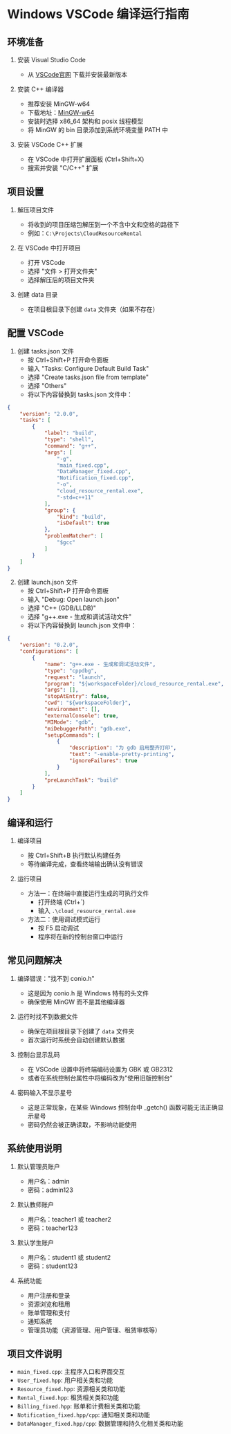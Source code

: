# Windows VSCode 编译运行指南

## 环境准备

1. 安装 Visual Studio Code
   - 从 [VSCode官网](https://code.visualstudio.com/) 下载并安装最新版本

2. 安装 C++ 编译器
   - 推荐安装 MinGW-w64
   - 下载地址：[MinGW-w64](https://sourceforge.net/projects/mingw-w64/files/)
   - 安装时选择 x86_64 架构和 posix 线程模型
   - 将 MinGW 的 bin 目录添加到系统环境变量 PATH 中

3. 安装 VSCode C++ 扩展
   - 在 VSCode 中打开扩展面板 (Ctrl+Shift+X)
   - 搜索并安装 "C/C++" 扩展

## 项目设置

1. 解压项目文件
   - 将收到的项目压缩包解压到一个不含中文和空格的路径下
   - 例如：`C:\Projects\CloudResourceRental`

2. 在 VSCode 中打开项目
   - 打开 VSCode
   - 选择 "文件 > 打开文件夹"
   - 选择解压后的项目文件夹

3. 创建 data 目录
   - 在项目根目录下创建 `data` 文件夹（如果不存在）

## 配置 VSCode

1. 创建 tasks.json 文件
   - 按 Ctrl+Shift+P 打开命令面板
   - 输入 "Tasks: Configure Default Build Task"
   - 选择 "Create tasks.json file from template"
   - 选择 "Others"
   - 将以下内容替换到 tasks.json 文件中：

```json
{
    "version": "2.0.0",
    "tasks": [
        {
            "label": "build",
            "type": "shell",
            "command": "g++",
            "args": [
                "-g",
                "main_fixed.cpp",
                "DataManager_fixed.cpp",
                "Notification_fixed.cpp",
                "-o",
                "cloud_resource_rental.exe",
                "-std=c++11"
            ],
            "group": {
                "kind": "build",
                "isDefault": true
            },
            "problemMatcher": [
                "$gcc"
            ]
        }
    ]
}
```

2. 创建 launch.json 文件
   - 按 Ctrl+Shift+P 打开命令面板
   - 输入 "Debug: Open launch.json"
   - 选择 "C++ (GDB/LLDB)"
   - 选择 "g++.exe - 生成和调试活动文件"
   - 将以下内容替换到 launch.json 文件中：

```json
{
    "version": "0.2.0",
    "configurations": [
        {
            "name": "g++.exe - 生成和调试活动文件",
            "type": "cppdbg",
            "request": "launch",
            "program": "${workspaceFolder}/cloud_resource_rental.exe",
            "args": [],
            "stopAtEntry": false,
            "cwd": "${workspaceFolder}",
            "environment": [],
            "externalConsole": true,
            "MIMode": "gdb",
            "miDebuggerPath": "gdb.exe",
            "setupCommands": [
                {
                    "description": "为 gdb 启用整齐打印",
                    "text": "-enable-pretty-printing",
                    "ignoreFailures": true
                }
            ],
            "preLaunchTask": "build"
        }
    ]
}
```

## 编译和运行

1. 编译项目
   - 按 Ctrl+Shift+B 执行默认构建任务
   - 等待编译完成，查看终端输出确认没有错误

2. 运行项目
   - 方法一：在终端中直接运行生成的可执行文件
     - 打开终端 (Ctrl+`)
     - 输入 `.\cloud_resource_rental.exe`
   - 方法二：使用调试模式运行
     - 按 F5 启动调试
     - 程序将在新的控制台窗口中运行

## 常见问题解决

1. 编译错误："找不到 conio.h"
   - 这是因为 conio.h 是 Windows 特有的头文件
   - 确保使用 MinGW 而不是其他编译器

2. 运行时找不到数据文件
   - 确保在项目根目录下创建了 `data` 文件夹
   - 首次运行时系统会自动创建默认数据

3. 控制台显示乱码
   - 在 VSCode 设置中将终端编码设置为 GBK 或 GB2312
   - 或者在系统控制台属性中将编码改为"使用旧版控制台"

4. 密码输入不显示星号
   - 这是正常现象，在某些 Windows 控制台中 _getch() 函数可能无法正确显示星号
   - 密码仍然会被正确读取，不影响功能使用

## 系统使用说明

1. 默认管理员账户
   - 用户名：admin
   - 密码：admin123

2. 默认教师账户
   - 用户名：teacher1 或 teacher2
   - 密码：teacher123

3. 默认学生账户
   - 用户名：student1 或 student2
   - 密码：student123

4. 系统功能
   - 用户注册和登录
   - 资源浏览和租用
   - 账单管理和支付
   - 通知系统
   - 管理员功能（资源管理、用户管理、租赁审核等）

## 项目文件说明

- `main_fixed.cpp`: 主程序入口和界面交互
- `User_fixed.hpp`: 用户相关类和功能
- `Resource_fixed.hpp`: 资源相关类和功能
- `Rental_fixed.hpp`: 租赁相关类和功能
- `Billing_fixed.hpp`: 账单和计费相关类和功能
- `Notification_fixed.hpp/cpp`: 通知相关类和功能
- `DataManager_fixed.hpp/cpp`: 数据管理和持久化相关类和功能
